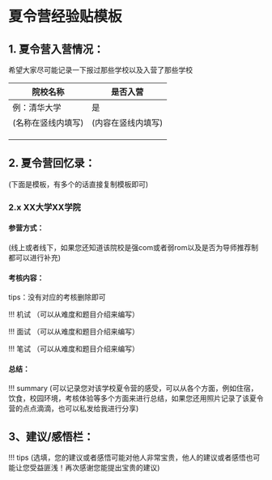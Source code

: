 # 夏令营经验贴模板


## 1. 夏令营入营情况：

希望大家尽可能记录一下报过那些学校以及入营了那些学校

| 院校名称     | 是否入营 |
|--------------|----------|
| 例：清华大学 | 是       |
|    (名称在竖线内填写)          |(内容在竖线内填写)|
|              |          |
|              |          |
|              |          |

## 2. 夏令营回忆录：
(下面是模板，有多个的话直接复制模板即可)
### 2.x XX大学XX学院
#### 参营方式：
(线上或者线下，如果您还知道该院校是强com或者弱rom以及是否为导师推荐制都可以进行补充)
#### 考核内容：
tips：没有对应的考核删除即可

!!! 机试
    （可以从难度和题目介绍来编写）

!!! 面试
    （可以从难度和题目介绍来编写）

!!! 笔试
    （可以从难度和题目介绍来编写）

#### 总结：
!!! summary
    (可以记录您对该学校夏令营的感受，可以从各个方面，例如住宿，饮食，校园环境，考核体验等多个方面来进行总结，如果您还用照片记录了该夏令营的点点滴滴，也可以私发给我进行分享)
    




## 3、建议/感悟栏：
!!! tips
    (选填，您的建议或者感悟可能对他人非常宝贵，他人的建议或者感悟也可能让您受益匪浅！再次感谢您能提出宝贵的建议)
